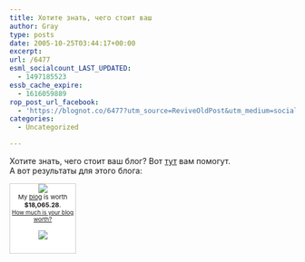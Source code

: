 ```yaml
---
title: Хотите знать, чего стоит ваш
author: Gray
type: posts
date: 2005-10-25T03:44:17+00:00
excerpt:
url: /6477
esml_socialcount_LAST_UPDATED:
  - 1497185523
essb_cache_expire:
  - 1616059889
rop_post_url_facebook:
  - 'https://blognot.co/6477?utm_source=ReviveOldPost&utm_medium=social&utm_campaign=ReviveOldPost'
categories:
  - Uncategorized

---
```








Хотите знать, чего стоит ваш блог? Вот <a href="http://www.business-opportunities.biz/projects/how-much-is-your-blog-worth/" target="_blank">тут</a> вам помогут.  
А вот результаты для этого блога:

<div style="border: 1px solid #cccccc; background-color: white; width: 115px; text-align: center; padding: 0 0 10px 0;">
  <p style="margin: 0">
    <img src="https://i2.wp.com/static.flickr.com/23/25822676_789bf55448_t.jpg?w=740" style="border:0;" data-recalc-dims="1" /><br /> <span style="font-size: 11px;">My <a href="http://www.searchengines.ru/blog/">blog</a> is worth <b>$18,065.28</b>.</span><br /><span style="font-size: 10px;"><a href="http://www.business-opportunities.biz/projects/how-much-is-your-blog-worth/">How much is your blog worth?</a></span>
  </p>
  
  <p>
    <a href="http://www.technorati.com/" style="border: 0px;"><img src="https://i1.wp.com/technorati.com/pix/tech-logo-embed.gif?w=740" style="border: 0px;" data-recalc-dims="1" /></a>
  </p>

